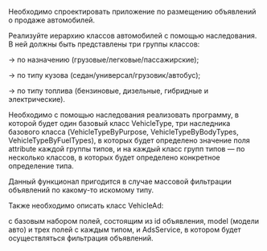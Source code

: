 Необходимо спроектировать приложение по размещению объявлений о продаже автомобилей.

Реализуйте иерархию классов автомобилей с помощью наследования. В ней должны быть представлены три группы классов:

→ по назначению (грузовые/легковые/пассажирские);

→ по типу кузова (седан/универсал/грузовик/автобус);

→ по типу топлива (бензиновые, дизельные, гибридные и электрические).

Необходимо с помощью наследования реализовать программу, в которой будет один базовый класс VehicleType, три наследника базового класса
(VehicleTypeByPurpose, VehicleTypeByBodyTypes, VehicleTypeByFuelTypes), в которых будeт определено значение поля attribute каждой группы типов, и на каждый класс групп типов — по несколько классов, в которых будет определено конкретное определение типа.

Данный функционал пригодится в случае массовой фильтрации объявлений по какому-то искомому типу.

Также необходимо описать класс VehicleAd:

с базовым набором полей, состоящим из id объявления, model (модели авто) и трех полей с каждым типом,
и AdsService, в котором будет осуществляться фильтрация объявлений.
